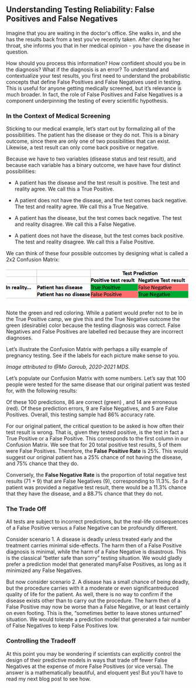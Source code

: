 ## Understanding Testing Reliability: False Positives and False Negatives

Imagine that you are waiting in the doctor's office. She walks in, and she has the results back from a test you’ve recently taken. After clearing her throat, she informs you that in her medical opinion - you have the  disease in question.

How should you process this information? How confident should you be in the diagnosis? What if the diagnosis is an error? To understand and contextualize your test results, you first need to understand the probabilistic concepts that define False Positives and False Negatives used in testing. This is useful for anyone getting medically screened, but it’s relevance is much broader. In fact, the role of False Positives and False Negatives is a component underpinning the testing of every scientific hypothesis.

### In the Context of Medical Screening

Sticking to our medical example, let’s start out by formalizing all of the possibilities. The patient has the disease or they do not. This is a binary outcome, since there are only one of two possibilities that can exist. Likewise, a test result can only come back positive or negative. 

Because we have to two variables (disease status and test result), and because each variable has a binary outcome, we have have four distinct possibilities:

- A patient has the disease and the test result is positive. The test and reality agree. We call this a True Positive.
     
- A patient does not have the disease, and the test comes back negative. The test and reality agree. We call this a True Negative.
     
- A patient has the disease, but the test comes back negative. The test and reality disagree. We call this a False Negative. 
     
- A patient does not have the disease, but the test comes back positive. The test and reality disagree. We call this a False Positive.     


We can think of these four possible outcomes by designing what is called a 2x2 Confusion Matrix:

![](https://github.com/calsvein/MDS_blog/blob/gh-pages/image_1.PNG)

Note the green and red coloring. While a patient would prefer not to be in the True Positive camp, we give this and the True Negative outcome the green (desirable) color because the testing diagnosis was correct. False Negatives and False Positives are labelled red because they are incorrect diagnoses.

Let’s illustrate the Confusion Matrix with perhaps a silly example of pregnancy testing. See if the labels for each picture make sense to you.


*Image attributed to @Mo Garoub, 2020-2021 MDS.*

Let’s populate our Confusion Matrix with some numbers. Let’s say that 100 people were tested for the same disease that our original patient was tested for, with the following results:

Of these 100 predictions, 86 are correct (green) , and 14 are erroneous (red). Of these prediction errors, 9 are False Negatives, and 5 are False Positives. Overall, this testing sample had 86% accuracy rate.

For our original patient, the critical question to be asked is how often their test result is wrong. That is, given they tested positive, is the test in fact a True Positive or a False Positive. This corresponds to the first column in our Confusion Matrix. We see that for 20 total positive test results, 5 of them were False Positives. Therefore, the **False Positive Rate** is 25%. This would suggest our original patient has a 25% chance of not having the disease, and 75% chance that they do. 

Conversely, the **False Negative Rate** is the proportion of total negative test results (71 + 9) that are False Negatives (9), corresponding to 11.3%. So if a patient was provided a negative test result, there would be a 11.3% chance that they have the disease, and a 88.7% chance that they do not. 

### The Trade Off

All tests are subject to incorrect predictions, but the real-life consequences of a False Positive versus a False Negative can be profoundly different.

Consider scenario 1. A disease is deadly unless treated early and the treatment carries minimal side-effects. The harm then of a False Positive diagnosis is minimal, while the harm of a False Negative is disastrous. This is the classical “better safe than sorry” testing situation. We would gladly prefer a prediction model that generated manyFalse Positives, as long as it minimized any False Negatives. 

But now consider scenario 2. A disease has a small chance of being deadly, but the procedure carries with it a moderate or even significantreduced quality of life for the patient. As well, there is no way to confirm if the disease exists other than to carry out the procedure. The harm then of a False Positive may now be worse than a False Negative, or at least certainly on even footing. This is the, “sometimes better to leave stones unturned” situation. We would tolerate a prediction model that generated a fair number of False Negatives to keep False Positives low. 

### Controlling the Tradeoff

At this point you may be wondering if scientists can explicitly control the design of their predictive models in ways that trade off fewer False Negatives at the expense of more False Positives (or vice versa). The answer is a mathematically beautiful, and eloquent yes! But you’ll have to read my next blog post to see how.

